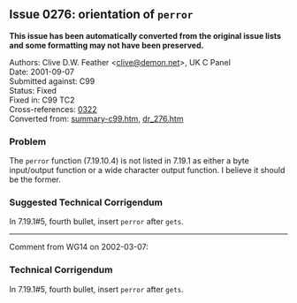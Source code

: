 ## Issue 0276: orientation of `perror`

**This issue has been automatically converted from the original issue lists and some formatting may not have been preserved.**

Authors: Clive D.W. Feather \<clive@demon.net\>, UK C Panel  
Date: 2001-09-07  
Submitted against: C99  
Status: Fixed  
Fixed in: C99 TC2  
Cross-references: [0322](../c99/issue0322.md)  
Converted from: [summary-c99.htm](https://www.open-std.org/jtc1/sc22/wg14/www/docs/summary-c99.htm), [dr_276.htm](https://www.open-std.org/jtc1/sc22/wg14/www/docs/dr_276.htm)

### Problem

The `perror` function (7.19.10.4) is not listed in 7.19.1 as either a byte
input/output function or a wide character output function. I believe it should
be the former.

### Suggested Technical Corrigendum

In 7.19.1#5, fourth bullet, insert `perror` after `gets`.

---

Comment from WG14 on 2002-03-07:

### Technical Corrigendum

In 7.19.1#5, fourth bullet, insert `perror` after `gets`.
